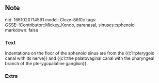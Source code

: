 ## Note
nid: 1661020714591
model: Cloze-88f0c
tags: GSSE::!Contributor::Mickey_Kondo, paranasal, sinuses::sphenoid
markdown: false

### Text
Indentations on the floor of the sphenoid sinus are from the {{c1::pterygoid canal with its nerve}} and {{c1::the palatovaginal canal with the pharyngeal branch of the pterygopalatine ganglion}}.

### Extra


